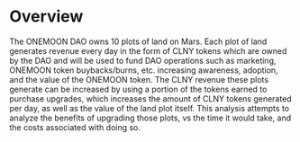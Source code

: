 # Overview

The ONEMOON DAO owns 10 plots of land on Mars. Each plot of land generates revenue every day in the form of CLNY tokens which are owned by the DAO and will be used to fund DAO operations such as marketing, ONEMOON token buybacks/burns, etc. increasing awareness, adoption, and the value of the ONEMOON token. The CLNY revenue these plots generate can be increased by using a portion of the tokens earned to purchase upgrades, which increases the amount of CLNY tokens generated per day, as well as the value of the land plot itself. This analysis attempts to analyze the benefits of upgrading those plots, vs the time it would take, and the costs associated with doing so.

###
